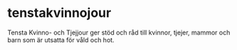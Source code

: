 # tenstakvinnojour
Tensta Kvinno- och Tjejjour ger stöd och råd till kvinnor, tjejer, mammor och barn som är utsatta för våld och hot.
